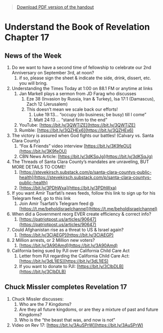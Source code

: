 >[Download PDF version of the handout](/week082122.pdf)

# Understand the Book of Revelation Chapter 17

## News of the Week
1. Do we want to have a second time of fellowship to celebrate our 2nd Anniversary on September 3rd, at noon?
	1. if so, please sign the sheet & indicate the side, drink, dissert, etc. you will bring.
1. Understanding the Times Today at 1:00 on 88.1 FM or anytime at links              
	1. Jan Markell plays a sermon from JD Farag who discusses 
		1. Eze 38 (Invasion by Russia, Iran & Turkey), Isa 17:1 (Damascus), Zach 12 (Jerusalem)
		1. This doesn’t mean we scale back our efforts!
			1. Luke 19:13… “occupy (do business; be busy) till I come”
			1. Matt 24:13 … “stand firm to the end” 
	1. YouTube: [https://bit.ly/3QWTiZE](https://bit.ly/3QWTiZE) 
	1. Rumble: [https://bit.ly/3QZHEx6](https://bit.ly/3QZHEx6) 
1. The victory is assured when God fights our battles!  (Calvary vs. Santa Clara County) 
	1. “Fox & Friends” video interview  [https://bit.ly/3K9feOU](https://bit.ly/3K9feOU) 
	1. CBN News Article: [https://bit.ly/3dKSqJg](https://bit.ly/3dKSqJg) 
1. The Threads of Santa Clara County’s mandates are unraveling, BUT MORE DETAILS TO COME!
	1. [https://stevekirsch.substack.com/p/santa-clara-countys-public-health](https://stevekirsch.substack.com/p/santa-clara-countys-public-health)
	1. [https://bit.ly/3PDhWxa](https://bit.ly/3PDhWxa)
1. If you want Amir Tsarfati’s news feeds, follow this link to sign up for his Telegram feed, go to this link 
	1. Join Amir Tsarfati’s Telegram feed @ [https://t.me/beholdisraelchannel](https://t.me/beholdisraelchannel) 
1. When did a Government reorg EVER create efficiency & correct info?
	1. [https://patriotpost.us/articles/90647](https://patriotpost.us/articles/90647) 
1. Could Afghanistan rise as a threat to US & Israel again?
	1. [https://bit.ly/3ClAEGP](https://bit.ly/3ClAEGP)
1. 2 Million arrests, or 2 Million new voters?
	1. [https://bit.ly/3A90Amd](https://bit.ly/3A90Amd)
1. California being sued by PJI over California Child Care Act
	1. Letter from PJI regarding the California Child Care Act: [https://bit.ly/3dL1IES](https://bit.ly/3dL1IES) 
	1. If you want to donate to PJI: [https://bit.ly/3ClbDLB](https://bit.ly/3ClbDLB) 

## Chuck Missler completes Revelation 17   
1. Chuck Missler discusses:
	1. Who are the 7 Kingdoms?
	1. Are they all future kingdoms, or are they a mixture of past and future Kingdoms?
	1. Who is the “the beast that was, and now is not”
1. Video on Rev 17: [https://bit.ly/3AuSPrW](https://bit.ly/3AuSPrW) 
